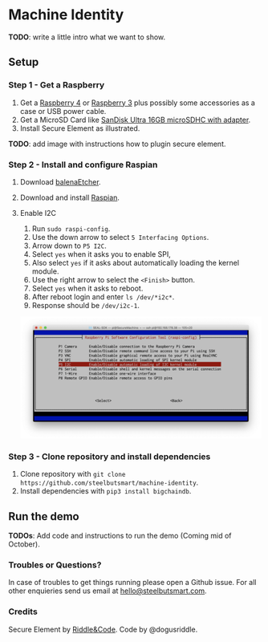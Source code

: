 # Machine Identity

**TODO**: write a little intro what we want to show. 

## Setup

### Step 1 - Get a Raspberry

1. Get a [Raspberry 4](https://www.raspberrypi.org/products/raspberry-pi-4-model-b/) or [Raspberry 3](https://www.raspberrypi.org/products/raspberry-pi-3-model-b-plus/) plus possibly some accessories as a case or USB power cable. 
2. Get a MicroSD Card like [SanDisk Ultra 16GB microSDHC with adapter](https://www.amazon.de/SanDisk-Ultra-microSDHC-Speicherkarte-Adapter/dp/B073S9SFK2/).
3. Install Secure Element as illustrated.

**TODO**: add image with instructions how to plugin secure element.

### Step 2 - Install and configure Raspian
1. Download [balenaEtcher](https://www.balena.io/etcher/).
2. Download and install [Raspian](https://www.raspberrypi.org/downloads/raspbian/).
3. Enable I2C
    1. Run `sudo raspi-config`.
    2. Use the down arrow to select `5 Interfacing Options`.
    3. Arrow down to `P5 I2C`.
    4. Select `yes` when it asks you to enable SPI,
    5. Also select `yes` if it asks about automatically loading the kernel module.
    6. Use the right arrow to select the `<Finish>` button.
    7. Select `yes` when it asks to reboot.
    8. After reboot login and enter `ls /dev/*i2c*`.
    9. Response should be `/dev/i2c-1`.
    
    ![enable I2C interface](images/enable_I2C_interface.png?raw=true "enable I2C interface")

### Step 3 - Clone repository and install dependencies

1. Clone repository with `git clone https://github.com/steelbutsmart/machine-identity`.
2. Install dependencies with `pip3 install bigchaindb`.

## Run the demo


**TODOs**: Add code and instructions to run the demo (Coming mid of October).

### Troubles or Questions?
In case of troubles to get things running please open a Github issue. For all other enquieries send us email at [hello@steelbutsmart.com](mailto:hello@steelbutsmart.com).

### Credits 
Secure Element by [Riddle&Code](https://www.riddleandcode.com).
Code by @dogusriddle.